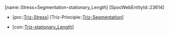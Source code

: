 ﻿---
type: TrizContradiction
aliases:
- Stress+Segmentation-stationary_Length
license: CC BY-SA 4.0
copyright: https://github.com/SpocWeb
IsDeleted: false
IsReadOnly: false
Confidential: public
tags: 
- Triz/Contradiction
---
[name::Stress+Segmentation-stationary_Length]
[SpocWebEntityId::23614]
+ [pro::[Triz-Stress](tech/Triz/Parameter/Triz-Stress.md)]
[Triz-Principle::[Triz-Segmentation](tech/Triz/Principle/Triz-Segmentation.md)]
- [con::[Triz-stationary_Length](tech/Triz/Parameter/Triz-stationary_Length.md)]

